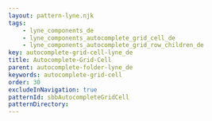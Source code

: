```yaml
---
layout: pattern-lyne.njk
tags: 
    - lyne_components_de
    - lyne_components_autocomplete_grid_cell_de
    - lyne_components_autocomplete_grid_row_children_de
key: autocomplete-grid-cell-lyne_de
title: Autocomplete-Grid-Cell
parent: autocomplete-folder-lyne_de
keywords: autocomplete-grid-cell
order: 30
excludeInNavigation: true
patternId: sbbAutocompleteGridCell
patternDirectory:  
---
```

